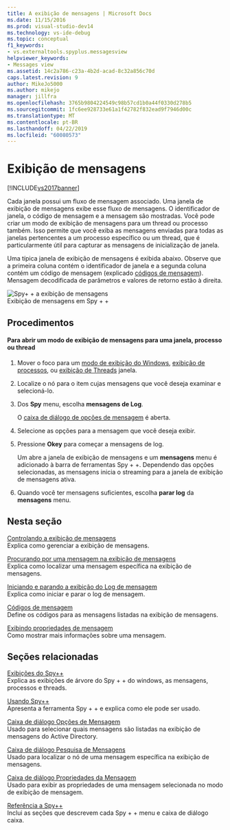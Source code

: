 ```yaml
---
title: A exibição de mensagens | Microsoft Docs
ms.date: 11/15/2016
ms.prod: visual-studio-dev14
ms.technology: vs-ide-debug
ms.topic: conceptual
f1_keywords:
- vs.externaltools.spyplus.messagesview
helpviewer_keywords:
- Messages view
ms.assetid: 14c2a786-c23a-4b2d-acad-8c32a856c70d
caps.latest.revision: 9
author: MikeJo5000
ms.author: mikejo
manager: jillfra
ms.openlocfilehash: 3765b9804224549c98b57cd1b0a44f0330d278b5
ms.sourcegitcommit: 1fc6ee928733e61a1f42782f832ead9f7946d00c
ms.translationtype: MT
ms.contentlocale: pt-BR
ms.lasthandoff: 04/22/2019
ms.locfileid: "60080573"
---
```

# <a name="messages-view"></a>Exibição de mensagens
[!INCLUDE[vs2017banner](../includes/vs2017banner.md)]

Cada janela possui um fluxo de mensagem associado. Uma janela de exibição de mensagens exibe esse fluxo de mensagens. O identificador de janela, o código de mensagem e a mensagem são mostradas. Você pode criar um modo de exibição de mensagens para um thread ou processo também. Isso permite que você exiba as mensagens enviadas para todas as janelas pertencentes a um processo específico ou um thread, que é particularmente útil para capturar as mensagens de inicialização de janela.  
  
 Uma típica janela de exibição de mensagens é exibida abaixo. Observe que a primeira coluna contém o identificador de janela e a segunda coluna contém um código de mensagem (explicado [códigos de mensagem](../debugger/message-codes.md)). Mensagem decodificada de parâmetros e valores de retorno estão à direita.  
  
 ![Spy&#43; &#43; a exibição de mensagens](../debugger/media/spy-messagesview.png "Spy + + _MessagesView")  
Exibição de mensagens em Spy + +  
  
## <a name="procedures"></a>Procedimentos  
  
#### <a name="to-open-a-messages-view-for-a-window-process-or-thread"></a>Para abrir um modo de exibição de mensagens para uma janela, processo ou thread  
  
1. Mover o foco para um [modo de exibição do Windows](../debugger/windows-view.md), [exibição de processos](../debugger/processes-view.md), ou [exibição de Threads](../debugger/threads-view.md) janela.  
  
2. Localize o nó para o item cujas mensagens que você deseja examinar e selecioná-lo.  
  
3. Dos **Spy** menu, escolha **mensagens de Log**.  
  
     O [caixa de diálogo de opções de mensagem](../debugger/message-options-dialog-box.md) é aberta.  
  
4. Selecione as opções para a mensagem que você deseja exibir.  
  
5. Pressione **Okey** para começar a mensagens de log.  
  
     Um abre a janela de exibição de mensagens e um **mensagens** menu é adicionado à barra de ferramentas Spy + +. Dependendo das opções selecionadas, as mensagens inicia o streaming para a janela de exibição de mensagens ativa.  
  
6. Quando você ter mensagens suficientes, escolha **parar log** da **mensagens** menu.  
  
## <a name="in-this-section"></a>Nesta seção  
 [Controlando a exibição de mensagens](../debugger/how-to-control-messages-view.md)  
 Explica como gerenciar a exibição de mensagens.  
  
 [Procurando por uma mensagem na exibição de mensagens](../debugger/how-to-search-for-a-message-in-messages-view.md)  
 Explica como localizar uma mensagem específica na exibição de mensagens.  
  
 [Iniciando e parando a exibição do Log de mensagem](../debugger/how-to-start-and-stop-the-message-log-display.md)  
 Explica como iniciar e parar o log de mensagem.  
  
 [Códigos de mensagem](../debugger/message-codes.md)  
 Define os códigos para as mensagens listadas na exibição de mensagens.  
  
 [Exibindo propriedades de mensagem](../debugger/how-to-display-message-properties.md)  
 Como mostrar mais informações sobre uma mensagem.  
  
## <a name="related-sections"></a>Seções relacionadas  
 [Exibições do Spy++](../debugger/spy-increment-views.md)  
 Explica as exibições de árvore do Spy + + do windows, as mensagens, processos e threads.  
  
 [Usando Spy++](../debugger/using-spy-increment.md)  
 Apresenta a ferramenta Spy + + e explica como ele pode ser usado.  
  
 [Caixa de diálogo Opções de Mensagem](../debugger/message-options-dialog-box.md)  
 Usado para selecionar quais mensagens são listadas na exibição de mensagens do Active Directory.  
  
 [Caixa de diálogo Pesquisa de Mensagens](../debugger/message-search-dialog-box.md)  
 Usado para localizar o nó de uma mensagem específica na exibição de mensagens.  
  
 [Caixa de diálogo Propriedades da Mensagem](../debugger/message-properties-dialog-box.md)  
 Usado para exibir as propriedades de uma mensagem selecionada no modo de exibição de mensagem.  
  
 [Referência a Spy++](../debugger/spy-increment-reference.md)  
 Inclui as seções que descrevem cada Spy + + menu e caixa de diálogo caixa.

